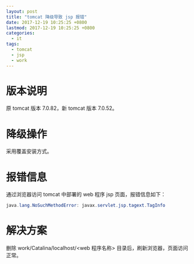```yaml
---
layout: post
title: "tomcat 降级导致 jsp 报错"
date: 2017-12-19 10:25:25 +0800
lastmod: 2017-12-19 10:25:25 +0800
categories:
  - it
tags:
  - tomcat
  - jsp
  - work
---
```


# 版本说明
原 tomcat 版本 7.0.82，新 tomcat 版本 7.0.52。

# 降级操作
采用覆盖安装方式。

# 报错信息
通过浏览器访问 tomcat 中部署的 web 程序 jsp 页面，报错信息如下：
```java
java.lang.NoSuchMethodError: javax.servlet.jsp.tagext.TagInfo
```

# 解决方案
删除 work/Catalina/localhost/&lt;web 程序名称&gt; 目录后，刷新浏览器，页面访问正常。
